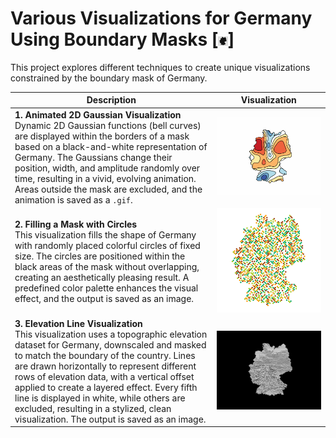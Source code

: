 # Various Visualizations for Germany Using Boundary Masks [<img src="images/germany_resized_100x100_rgba.png" alt="Used Mask" style="width: 3%;">]

This project explores different techniques to create unique visualizations constrained by the boundary mask of Germany.

| Description | Visualization |
|------|---------------|
| **1. Animated 2D Gaussian Visualization**  <br> Dynamic 2D Gaussian functions (bell curves) are displayed within the borders of a mask based on a black-and-white representation of Germany. The Gaussians change their position, width, and amplitude randomly over time, resulting in a vivid, evolving animation. Areas outside the mask are excluded, and the animation is saved as a `.gif`. | ![Animated Gaussian Visualization](gifs/germany_animation_masked_100x100.gif) |
| **2. Filling a Mask with Circles**  <br> This visualization fills the shape of Germany with randomly placed colorful circles of fixed size. The circles are positioned within the black areas of the mask without overlapping, creating an aesthetically pleasing result. A predefined color palette enhances the visual effect, and the output is saved as an image. | ![Filling Mask with Circles](images/germany_circles.png) |
| **3. Elevation Line Visualization**  <br> This visualization uses a topographic elevation dataset for Germany, downscaled and masked to match the boundary of the country. Lines are drawn horizontally to represent different rows of elevation data, with a vertical offset applied to create a layered effect. Every fifth line is displayed in white, while others are excluded, resulting in a stylized, clean visualization. The output is saved as an image. | ![Elevation Line Visualization](images/terrain_germany.png) |

